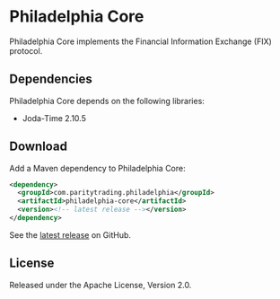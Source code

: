 # Philadelphia Core

Philadelphia Core implements the Financial Information Exchange (FIX) protocol.

## Dependencies

Philadelphia Core depends on the following libraries:

- Joda-Time 2.10.5

## Download

Add a Maven dependency to Philadelphia Core:

```xml
<dependency>
  <groupId>com.paritytrading.philadelphia</groupId>
  <artifactId>philadelphia-core</artifactId>
  <version><!-- latest release --></version>
</dependency>
```

See the [latest release][] on GitHub.

  [latest release]: https://github.com/paritytrading/philadelphia/releases/latest

## License

Released under the Apache License, Version 2.0.
